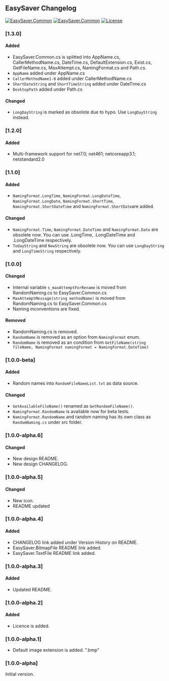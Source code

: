 ## EasySaver Changelog
[![EasySaver.Common](https://img.shields.io/nuget/v/EasySaver.Common.svg)](https://www.nuget.org/packages/EasySaver.Common/) [![EasySaver.Common](https://img.shields.io/nuget/dt/EasySaver.Common.svg)](https://www.nuget.org/packages/EasySaver.Common/) [![License](https://img.shields.io/github/license/meokullu/EasySaver.svg)](https://github.com/meokullu/EasySaver/blob/master/LICENSE)

<!--
### [Unreleased]

#### Added

#### Changed

#### Removed
-->

### [1.3.0]
#### Added
* EasySaver.Common.cs is splitted into AppName.cs, CallerMethodName.cs, DateTime.cs, DefaultExtension.cs, Exist.cs, GetFileName.cs, MaxAttempt.cs, NamingFormat.cs and Path.cs.
* `AppName` added under AppName.cs
* `CallerMethodName1-8` added under CallerMethodName.cs
* `ShortDateString` and `ShortTimeString` added under DateTime.cs
* `DesktopPath` added under Path.cs
#### Changed
* `LongDayString` is marked as obsolote due to hypo. Use `LongDayString` instead.

### [1.2.0]
#### Added
* Multi-framework support for net7.0; net461; netcoreapp3.1; netstandard2.0

### [1.1.0]
#### Added
* `NamingFormat.LongTime`, `NamingFormat.LongDateTime`, `NamingFormat.LongDate`, `NamingFormat.ShortTime`, `NamingFormat.ShortDateTime` and `NamingFormat.ShortDate`are added.

#### Changed
* `NamingFormat.Time`, `NamingFormat.DateTime` and `NamingFormat.Date` are obsolete now. You can use .LongTime, .LongDateTime and .LongDateTime respectively.
* `TodayString` and `NowString` are obsolete now. You can use `LongDayString` and `LongTimeString` respectively.

### [1.0.0]
#### Changed
* Internal variable `s_maxAttemptForRename` is moved from RandomNaming.cs to EasySaver.Common.cs
* `MaxAttemptMessage(string methodName)` is moved from RandomNaming.cs to EasySaver.Common.cs
* Naming inconventions are fixed.

#### Removed
* RandomNaming.cs is removed.
* `RandomName` is removed as an option from `NamingFormat` enum.
* `RandomName` is removed as an condition from `GetFileName(string fileName, NamingFormat namingFormat = NamingFormat.DateTime)`

### [1.0.0-beta]
#### Added
* Random names into `RandomFileNameList.txt` as data source.

#### Changed
* `GetAvailableFileName()` renamed as `GetRandomFileName()`.
* `NamingFormat.RandomName` is available now for beta tests.
* `NamingFormat.RandomName` and random naming has its own class as `RandomNaming.cs` under src folder.

### [1.0.0-alpha.6]
#### Changed
* New design README.
* New design CHANGELOG.

### [1.0.0-alpha.5]
#### Changed
* New icon.
* README updated

### [1.0.0-alpha.4]
#### Added
* CHANGELOG link added under Version History on README.
* EasySaver.BitmapFile README link added.
* EasySaver.TextFile README link added.

### [1.0.0-alpha.3]
#### Added
* Updated README.

### [1.0.0-alpha.2]
#### Added
* Licence is added.

### [1.0.0-alpha.1]
* Default image extension is added. ".bmp"

### [1.0.0-alpha]
Initial version.
